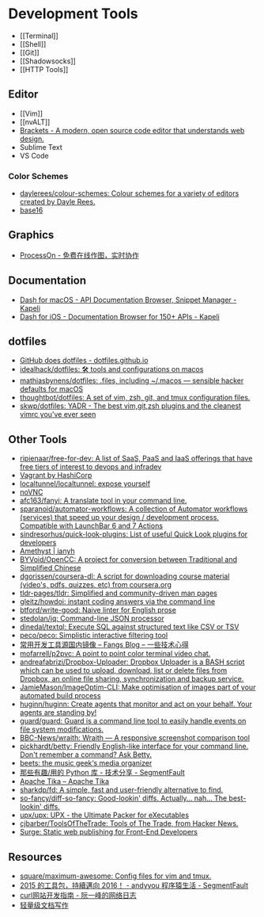 # Development Tools

- [[Terminal]]
- [[Shell]]
- [[Git]]
- [[Shadowsocks]]
- [[HTTP Tools]]

## Editor

- [[Vim]]
- [[nvALT]]
- [Brackets - A modern, open source code editor that understands web design.](http://brackets.io/)
- Sublime Text
- VS Code

### Color Schemes

- [daylerees/colour-schemes: Colour schemes for a variety of editors created by Dayle Rees.](https://github.com/daylerees/colour-schemes)
- [base16](http://chriskempson.com/projects/base16/)

## Graphics

- [ProcessOn - 免费在线作图，实时协作](https://www.processon.com/)

## Documentation

- [Dash for macOS - API Documentation Browser, Snippet Manager - Kapeli](https://kapeli.com/dash)
- [Dash for iOS - Documentation Browser for 150+ APIs - Kapeli](https://kapeli.com/dash_ios)

## dotfiles

- [GitHub does dotfiles - dotfiles.github.io](http://dotfiles.github.io/)
- [idealhack/dotfiles: 🛠️ tools and configurations on macos](https://github.com/idealhack/dotfiles)
- [mathiasbynens/dotfiles: .files, including ~/.macos — sensible hacker defaults for macOS](https://github.com/mathiasbynens/dotfiles)
- [thoughtbot/dotfiles: A set of vim, zsh, git, and tmux configuration files.](https://github.com/thoughtbot/dotfiles)
- [skwp/dotfiles: YADR - The best vim,git,zsh plugins and the cleanest vimrc you've ever seen](https://github.com/skwp/dotfiles)

## Other Tools

- [ripienaar/free-for-dev: A list of SaaS, PaaS and IaaS offerings that have free tiers of interest to devops and infradev](https://github.com/ripienaar/free-for-dev)
- [Vagrant by HashiCorp](https://www.vagrantup.com/)
- [localtunnel/localtunnel: expose yourself](https://github.com/localtunnel/localtunnel)
- [noVNC](http://novnc.com/info.html)
- [afc163/fanyi: A translate tool in your command line.](https://github.com/afc163/fanyi)
- [sparanoid/automator-workflows: A collection of Automator workflows (services) that speed up your design / development process. Compatible with LaunchBar 6 and 7 Actions](https://github.com/sparanoid/automator-workflows)
- [sindresorhus/quick-look-plugins: List of useful Quick Look plugins for developers](https://github.com/sindresorhus/quick-look-plugins)
- [Amethyst | ianyh](https://ianyh.com/amethyst/)
- [BYVoid/OpenCC: A project for conversion between Traditional and Simplified Chinese](https://github.com/BYVoid/OpenCC)
- [dgorissen/coursera-dl: A script for downloading course material (video's, pdfs, quizzes, etc) from coursera.org](https://github.com/dgorissen/coursera-dl)
- [tldr-pages/tldr: Simplified and community-driven man pages](https://github.com/tldr-pages/tldr)
- [gleitz/howdoi: instant coding answers via the command line](https://github.com/gleitz/howdoi)
- [btford/write-good: Naive linter for English prose](https://github.com/btford/write-good)
- [stedolan/jq: Command-line JSON processor](https://github.com/stedolan/jq)
- [dinedal/textql: Execute SQL against structured text like CSV or TSV](https://github.com/dinedal/textql)
- [peco/peco: Simplistic interactive filtering tool](https://github.com/peco/peco)
- [常用开发工具源国内镜像 – Fangs Blog – 一些技术心得](https://fangs.work/blog/%E7%A8%8B%E5%BA%8F/%E6%9D%82%E9%A1%B9/Common-Repo-Mirror/)
- [mofarrell/p2pvc: A point to point color terminal video chat.](https://github.com/mofarrell/p2pvc)
- [andreafabrizi/Dropbox-Uploader: Dropbox Uploader is a BASH script which can be used to upload, download, list or delete files from Dropbox, an online file sharing, synchronization and backup service.](https://github.com/andreafabrizi/Dropbox-Uploader)
- [JamieMason/ImageOptim-CLI: Make optimisation of images part of your automated build process](https://github.com/JamieMason/ImageOptim-CLI)
- [huginn/huginn: Create agents that monitor and act on your behalf.  Your agents are standing by!](https://github.com/cantino/huginn)
- [guard/guard: Guard is a command line tool to easily handle events on file system modifications.](https://github.com/guard/guard)
- [BBC-News/wraith: Wraith — A responsive screenshot comparison tool](https://github.com/BBC-News/wraith)
- [pickhardt/betty: Friendly English-like interface for your command line. Don't remember a command? Ask Betty.](https://github.com/pickhardt/betty)
- [beets: the music geek‘s media organizer](http://beets.io/)
- [那些有趣/用的 Python 库 - 技术分享 - SegmentFault](https://segmentfault.com/a/1190000010103386)
- [Apache Tika – Apache Tika](https://tika.apache.org/)
- [sharkdp/fd: A simple, fast and user-friendly alternative to find.](https://github.com/sharkdp/fd)
- [so-fancy/diff-so-fancy: Good-lookin' diffs. Actually… nah… The best-lookin' diffs.](https://github.com/so-fancy/diff-so-fancy)
- [upx/upx: UPX - the Ultimate Packer for eXecutables](https://github.com/upx/upx)
- [cjbarber/ToolsOfTheTrade: Tools of The Trade, from Hacker News.](https://github.com/cjbarber/ToolsOfTheTrade)
- [Surge: Static web publishing for Front-End Developers](https://surge.sh/)

## Resources

- [square/maximum-awesome: Config files for vim and tmux.](https://github.com/square/maximum-awesome)
- [2015 的工具包，持續邁向 2016！ - andyyou 程序猿生活 - SegmentFault](https://segmentfault.com/a/1190000004567434)
- [curl网站开发指南 - 阮一峰的网络日志](http://www.ruanyifeng.com/blog/2011/09/curl.html)
- [轻量级文档写作](http://stdio.tumblr.com/lightdoc)
